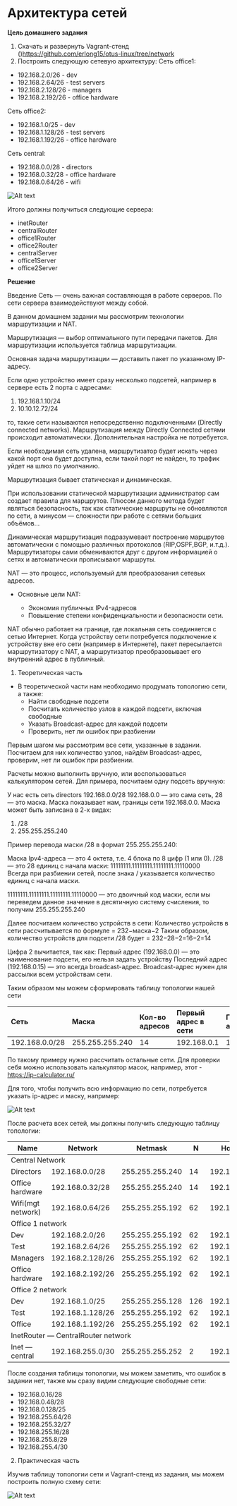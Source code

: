 # Архитектура сетей

**Цель домашнего задания**

1. Скачать и развернуть Vagrant-стенд ()https://github.com/erlong15/otus-linux/tree/network
2. Построить следующую сетевую архитектуру:
Сеть office1:
- 192.168.2.0/26      - dev
- 192.168.2.64/26     - test servers
- 192.168.2.128/26    - managers
- 192.168.2.192/26    - office hardware

Сеть office2:
- 192.168.1.0/25      - dev
- 192.168.1.128/26    - test servers
- 192.168.1.192/26    - office hardware

Сеть central:
- 192.168.0.0/28     - directors
- 192.168.0.32/28    - office hardware
- 192.168.0.64/26    - wifi

![Alt text](https://github.com/lettache/Otus-Administrator-Linux-Pro-Kryuchkov_VV/blob/master/labs/lab18/images/image.png)

Итого должны получиться следующие сервера:
- inetRouter
- centralRouter
- office1Router
- office2Router
- centralServer
- office1Server
- office2Server

**Решение**

Введение
Сеть — очень важная составляющая в работе серверов. По сети сервера взаимодействуют между собой. 

В данном домашнем задании мы рассмотрим технологии маршрутизации и NAT.

Маршрутизация — выбор оптимального пути передачи пакетов. Для маршрутизации используется таблица маршрутизации. 

Основная задача маршрутизации — доставить пакет по указанному IP-адресу. 

Если одно устройство имеет сразу несколько подсетей, например в сервере есть 2 порта с адресами:
1. 192.168.1.10/24
2. 10.10.12.72/24

то, такие сети называются непосредственно подключенными (Directly connected networks). Маршрутизация между Directly Connected сетями происходит автоматически. Дополнительная настройка не потребуется. 

Если необходимая сеть удалена, маршрутизатор будет искать через какой порт она будет доступна, если такой порт не найден, то трафик уйдет на шлюз по умолчанию. 

Маршрутизация бывает статическая и динамическая.

При использовании статической маршрутизации администратор сам создает правила для маршрутов. Плюсом данного метода будет являться безопасность, так как статические маршруты не обновляются по сети, а минусом — сложности при работе с сетями больших объёмов…

Динамическая маршрутизация подразумевает построение маршрутов автоматически с помощью различных протоколов (RIP,OSPF,BGP, и.т.д.). Маршрутизаторы сами обмениваются друг с другом информацией о сетях и автоматически прописывают маршруты.

NAT — это процесс, используемый для преобразования сетевых адресов. 

* Основные цели NAT:

    * Экономия публичных IPv4-адресов 
    * Повышение степени конфиденциальности и безопасности сети. 

NAT обычно работает на границе, где локальная сеть соединяется с сетью Интернет. Когда устройству сети потребуется подключение к устройству вне его сети (например в Интернете), пакет пересылается маршрутизатору с NAT, а маршрутизатор преобразовывает его внутренний адрес в публичный.

1. Теоретическая часть

* В теоретической части нам необходимо продумать топологию сети, а также:
    * Найти свободные подсети
    * Посчитать количество узлов в каждой подсети, включая свободные
    * Указать Broadcast-адрес для каждой подсети
    * Проверить, нет ли ошибок при разбиении

Первым шагом мы рассмотрим все сети, указанные в задании. Посчитаем для них количество узлов, найдём Broadcast-адрес, проверим, нет ли ошибок при разбиении.

Расчеты можно выполнить вручную, или воспользоваться калькулятором сетей. Для примера, посчитаем одну подсеть вручную:

У нас есть сеть directors 192.168.0.0/28
192.168.0.0 — это сама сеть, 28 — это маска. Маска показывает нам, границы сети 192.168.0.0. Маска может быть записана в 2-х видах: 
1) /28
2) 255.255.255.240

Пример перевода маски /28 в формат 255.255.255.240:

Маска Ipv4-адреса — это 4 октета, т.е. 4 блока по 8 цифр (1 или 0). 
/28 — это 28 единиц с начала маски: 11111111.11111111.11111111.11110000  
Всегда при разбиении сетей, после знака / указывается количество единиц с начала маски.

11111111.11111111.11111111.11110000 — это двоичный код маски, если мы переведем данное значение в десятичную систему счисления, то получим 255.255.255.240

Далее посчитаем количество устройств в сети: 
Количество устройств в сети рассчитывается по формуле = 232−маска−2
Таким образом, количество устройств для подсети /28 будет = 232−28−2=16−2=14

Цифра 2 вычитается, так как:
Первый адрес (192.168.0.0) — это наименование подсети, его нельзя задать устройству
Последний адрес (192.168.0.15) — это всегда broadcast-адрес. Broadcast-адрес нужен для рассылки всем устройствам сети. 

Таким образом мы можем сформировать таблицу топологии нашей сети

| Сеть          | Маска              | Кол-во адресов        | Первый адрес в сети| Последний адрес в сети | Broadcast — адрес      |
| :-------------|:------------------ | :---------------------|:-------------------|:-----------------------| :----------------------|
| 192.168.0.0/28| 255.255.255.240    | 14                    | 192.168.0.1        | 192.168.0.14           | 192.168.0.15           |

По такому примеру нужно рассчитать остальные сети. Для проверки себя можно использовать калькулятор масок, например, этот - https://ip-calculator.ru/ 

Для того, чтобы получить всю информацию по сети, потребуется указать ip-адрес и маску, например:

![Alt text](image-1.png)

После расчета всех сетей, мы должны получить следующую таблицу топологии:

<table class="tg">
<thead>
  <tr>
    <th class="tg-0pky">Name</th>
    <th class="tg-0pky">Network</th>
    <th class="tg-0pky">Netmask</th>
    <th class="tg-0pky">N</th>
    <th class="tg-0pky">Hostmin</th>
    <th class="tg-0pky">Hostmax</th>
    <th class="tg-0pky">Broadcast</th>
  </tr>
</thead>
<tbody>
  <tr>
    <td class="tg-7btt" colspan="7">Central Network</td>
  </tr>
  <tr>
    <td class="tg-0pky">Directors</td>
    <td class="tg-0pky">192.168.0.0/28</td>
    <td class="tg-0pky">255.255.255.240</td>
    <td class="tg-0pky">14</td>
    <td class="tg-0pky">192.168.0.1</td>
    <td class="tg-0pky">192.168.0.14</td>
    <td class="tg-0pky">192.168.0.15</td>
  </tr>
  <tr>
    <td class="tg-0pky">Office hardware</td>
    <td class="tg-0pky">192.168.0.32/28</td>
    <td class="tg-0pky">255.255.255.240</td>
    <td class="tg-0pky">14</td>
    <td class="tg-0pky">192.168.0.33</td>
    <td class="tg-0pky">192.168.0.46</td>
    <td class="tg-0pky">192.168.0.47</td>
  </tr>
  <tr>
    <td class="tg-0lax">Wifi(mgt network)</td>
    <td class="tg-0lax">192.168.0.64/26</td>
    <td class="tg-0lax">255.255.255.192</td>
    <td class="tg-0lax">62</td>
    <td class="tg-0lax">192.168.0.65</td>
    <td class="tg-0lax">192.168.0.126</td>
    <td class="tg-0lax">192.168.0.127</td>
  </tr>
  <tr>
    <td class="tg-amwm" colspan="7">Office 1 network</td>
  </tr>
  <tr>
    <td class="tg-0lax">Dev</td>
    <td class="tg-0lax">192.168.2.0/26</td>
    <td class="tg-0lax">255.255.255.192</td>
    <td class="tg-0lax">62</td>
    <td class="tg-0lax">192.168.2.1</td>
    <td class="tg-0lax">192.168.2.62</td>
    <td class="tg-0lax">192.168.2.63</td>
  </tr>
  <tr>
    <td class="tg-0lax">Test</td>
    <td class="tg-0lax">192.168.2.64/26</td>
    <td class="tg-0lax">255.255.255.192</td>
    <td class="tg-0lax">62</td>
    <td class="tg-0lax">192.168.2.65</td>
    <td class="tg-0lax">192.168.2.126</td>
    <td class="tg-0lax">192.168.2.127</td>
  </tr>
  <tr>
    <td class="tg-0lax">Managers</td>
    <td class="tg-0lax">192.168.2.128/26</td>
    <td class="tg-0lax">255.255.255.192</td>
    <td class="tg-0lax">62</td>
    <td class="tg-0lax">192.168.2.129</td>
    <td class="tg-0lax">192.168.2.190</td>
    <td class="tg-0lax">192.168.2.191</td>
  </tr>
  <tr>
    <td class="tg-0lax">Office hardware</td>
    <td class="tg-0lax">192.168.2.192/26</td>
    <td class="tg-0lax">255.255.255.192</td>
    <td class="tg-0lax">62</td>
    <td class="tg-0lax">192.168.2.193</td>
    <td class="tg-0lax">192.168.2.254</td>
    <td class="tg-0lax">192.168.2.255</td>
  </tr>
  <tr>
    <td class="tg-amwm" colspan="7">Office 2 network</td>
  </tr>
  <tr>
    <td class="tg-0lax">Dev</td>
    <td class="tg-0lax">192.168.1.0/25</td>
    <td class="tg-0lax">255.255.255.128</td>
    <td class="tg-0lax">126</td>
    <td class="tg-0lax">192.168.1.1</td>
    <td class="tg-0lax">192.168.1.126</td>
    <td class="tg-0lax">192.168.1.127</td>
  </tr>
  <tr>
    <td class="tg-0lax">Test</td>
    <td class="tg-0lax">192.168.1.128/26</td>
    <td class="tg-0lax">255.255.255.192</td>
    <td class="tg-0lax">62</td>
    <td class="tg-0lax">192.168.1.129</td>
    <td class="tg-0lax">192.168.1.190</td>
    <td class="tg-0lax">192.168.1.191</td>
  </tr>
  <tr>
    <td class="tg-0lax">Office</td>
    <td class="tg-0lax">192.168.1.192/26</td>
    <td class="tg-0lax">255.255.255.192</td>
    <td class="tg-0lax">62</td>
    <td class="tg-0lax">192.168.1.193</td>
    <td class="tg-0lax">192.168.1.254</td>
    <td class="tg-0lax">192.168.1.255</td>
  </tr>
  <tr>
    <td class="tg-amwm" colspan="7">InetRouter — CentralRouter network</td>
  </tr>
  <tr>
    <td class="tg-0lax">Inet — central</td>
    <td class="tg-0lax">192.168.255.0/30</td>
    <td class="tg-0lax">255.255.255.252</td>
    <td class="tg-0lax">2</td>
    <td class="tg-0lax">192.168.255.1</td>
    <td class="tg-0lax">192.168.255.2</td>
    <td class="tg-0lax">192.168.255.3</td>
  </tr>
</tbody>
</table>

После создания таблицы топологии, мы можем заметить, что ошибок в задании нет, также мы сразу видим следующие свободные сети: 

- 192.168.0.16/28 
- 192.168.0.48/28
- 192.168.0.128/25
- 192.168.255.64/26
- 192.168.255.32/27
- 192.168.255.16/28
- 192.168.255.8/29  
- 192.168.255.4/30 

2. Практическая часть

Изучив таблицу топологии сети и Vagrant-стенд из задания, мы можем построить полную схему сети:

![Alt text](image-2.png)















